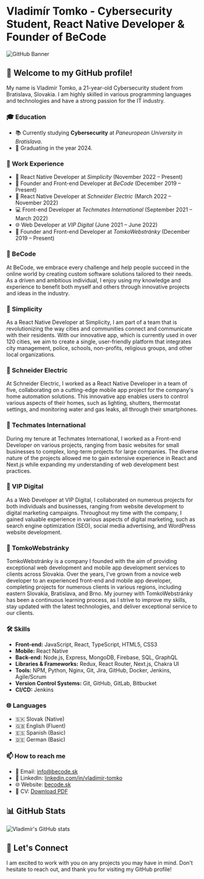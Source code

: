 # Vladimír Tomko - Cybersecurity Student, React Native Developer & Founder of BeCode

![GitHub Banner](./assets/banner.png)

## 👋 Welcome to my GitHub profile!

My name is Vladimír Tomko, a 21-year-old Cybersecurity student from Bratislava, Slovakia. I am highly skilled in various programming languages and technologies and have a strong passion for the IT industry.

### 🎓 Education

- 📚 Currently studying **Cybersecurity** at _Paneuropean University in Bratislava_.
- 🎉 Graduating in the year 2024.

### 💼 Work Experience

- 📱 React Native Developer at _Simplicity_ (November 2022 – Present)
- 🚀 Founder and Front-end Developer at _BeCode_ (December 2019 – Present)
- 📱 React Native Developer at _Schneider Electric_ (March 2022 – November 2022)
- 💻 Front-end Developer at _Techmates International_ (September 2021 – March 2022)
- 🌐 Web Developer at _VIP Digital_ (June 2021 – June 2022)
- 🚀 Founder and Front-end Developer at _TomkoWebstránky_ (December 2019 – Present)

### 🏢 BeCode

At BeCode, we embrace every challenge and help people succeed in the online world by creating custom software solutions tailored to their needs. As a driven and ambitious individual, I enjoy using my knowledge and experience to benefit both myself and others through innovative projects and ideas in the industry.

### 🏢 Simplicity

As a React Native Developer at Simplicity, I am part of a team that is revolutionizing the way cities and communities connect and communicate with their residents. With our innovative app, which is currently used in over 120 cities, we aim to create a single, user-friendly platform that integrates city management, police, schools, non-profits, religious groups, and other local organizations.

### 🏢 Schneider Electric

At Schneider Electric, I worked as a React Native Developer in a team of five, collaborating on a cutting-edge mobile app project for the company's home automation solutions. This innovative app enables users to control various aspects of their homes, such as lighting, shutters, thermostat settings, and monitoring water and gas leaks, all through their smartphones.

### 🏢 Techmates International

During my tenure at Techmates International, I worked as a Front-end Developer on various projects, ranging from basic websites for small businesses to complex, long-term projects for large companies. The diverse nature of the projects allowed me to gain extensive experience in React and Next.js while expanding my understanding of web development best practices.

### 🏢 VIP Digital

As a Web Developer at VIP Digital, I collaborated on numerous projects for both individuals and businesses, ranging from website development to digital marketing campaigns. Throughout my time with the company, I gained valuable experience in various aspects of digital marketing, such as search engine optimization (SEO), social media advertising, and WordPress website development.

### 🏢 TomkoWebstránky

TomkoWebstránky is a company I founded with the aim of providing exceptional web development and mobile app development services to clients across Slovakia. Over the years, I've grown from a novice web developer to an experienced front-end and mobile app developer, completing projects for numerous clients in various regions, including eastern Slovakia, Bratislava, and Brno. My journey with TomkoWebstránky has been a continuous learning process, as I strive to improve my skills, stay updated with the latest technologies, and deliver exceptional service to our clients.


### 🛠 Skills

- **Front-end:** JavaScript, React, TypeScript, HTML5, CSS3
- **Mobile:** React Native
- **Back-end:** Node.js, Express, MongoDB, Firebase, SQL, GraphQL
- **Libraries & Frameworks:** Redux, React Router, Next.js, Chakra UI
- **Tools:** NPM, Python, Nginx, Git, Jira, GitHub, Docker, Jenkins, Agile/Scrum
- **Version Control Systems:** Git, GitHub, GitLab, Bitbucket
- **CI/CD:** Jenkins


### 🌐 Languages

- 🇸🇰 Slovak (Native)
- 🇬🇧 English (Fluent)
- 🇪🇸 Spanish (Basic)
- 🇩🇪 German (Basic)

### 📫 How to reach me

- 📧 Email: [info@becode.sk](mailto:info@becode.sk)
- 💼 LinkedIn: [linkedin.com/in/vladimír-tomko](https://www.linkedin.com/in/vladimír-tomko)
- 🌐 Website: [becode.sk](https://becode.sk)
- 📄 CV: [Download PDF](https://becode.sk/vladimir-tomko-cv.pdf)


## 📊 GitHub Stats

![Vladimír's GitHub stats](https://github-readme-stats.vercel.app/api?username=vladimirtomko&show_icons=true&theme=dracula)

## 🤝 Let's Connect

I am excited to work with you on any projects you may have in mind. Don't hesitate to reach out, and thank you for visiting my GitHub profile!
